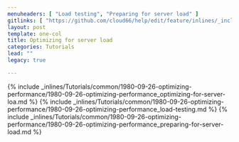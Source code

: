```yaml
---
menuheaders: [ "Load testing", "Preparing for server load" ]
gitlinks: [ "https://github.com/cloud66/help/edit/feature/inlines/_includes/_inlines/Tutorials/common/1980-09-26-optimizing-performance/1980-09-26-optimizing-performance_optimizing-for-server-loa.md", "https://github.com/cloud66/help/edit/feature/inlines/_includes/_inlines/Tutorials/common/1980-09-26-optimizing-performance/1980-09-26-optimizing-performance_load-testing.md", "https://github.com/cloud66/help/edit/feature/inlines/_includes/_inlines/Tutorials/common/1980-09-26-optimizing-performance/1980-09-26-optimizing-performance_preparing-for-server-load.md" ]
layout: post
template: one-col
title: Optimizing for server load
categories: Tutorials
lead: ""
legacy: true

---
```


<a name="1"></a>{% include _inlines/Tutorials/common/1980-09-26-optimizing-performance/1980-09-26-optimizing-performance_optimizing-for-server-loa.md %}
<a name="2"></a>{% include _inlines/Tutorials/common/1980-09-26-optimizing-performance/1980-09-26-optimizing-performance_load-testing.md %}
<a name="3"></a>{% include _inlines/Tutorials/common/1980-09-26-optimizing-performance/1980-09-26-optimizing-performance_preparing-for-server-load.md %}